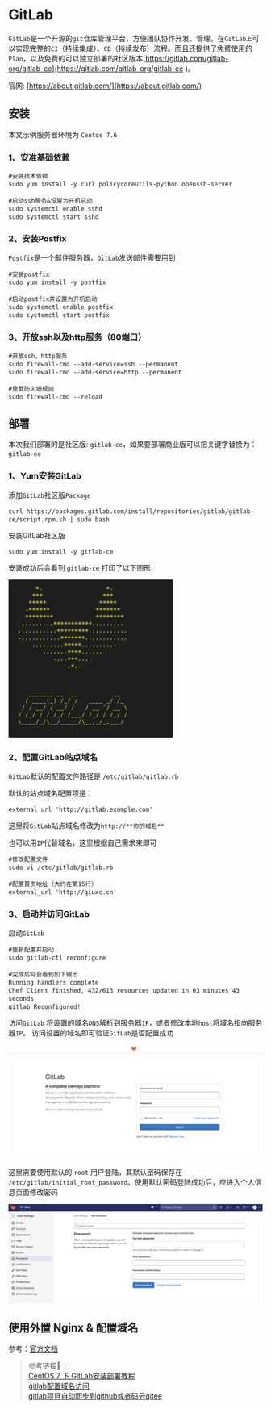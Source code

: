 <!--
 * @Descripttion: 
 * @version: 
 * @Author: qiuxchao
 * @Date: 2022-07-04 16:40:12
 * @LastEditors: qiuxchao
 * @LastEditTime: 2022-07-26 10:36:18
-->
# GitLab

`GitLab`是一个开源的`git`仓库管理平台，方便团队协作开发、管理。在`GitLab上`可以实现完整的`CI`（持续集成）、`CD`（持续发布）流程。而且还提供了免费使用的`Plan`，以及免费的可以独立部署的社区版本[https://gitlab.com/gitlab-org/gitlab-ce](https://gitlab.com/gitlab-org/gitlab-ce )。

官网: [https://about.gitlab.com/](https://about.gitlab.com/)

## 安装

本文示例服务器环境为 `Centos 7.6`

### 1、安准基础依赖

``` shell
#安装技术依赖
sudo yum install -y curl policycoreutils-python openssh-server

#启动ssh服务&设置为开机启动
sudo systemctl enable sshd
sudo systemctl start sshd
```

### 2、安装Postfix

`Postfix`是一个邮件服务器，`GitLab`发送邮件需要用到

``` shell
#安装postfix
sudo yum install -y postfix

#启动postfix并设置为开机启动
sudo systemctl enable postfix
sudo systemctl start postfix
```

### 3、开放ssh以及http服务（80端口）

``` shell
#开放ssh、http服务
sudo firewall-cmd --add-service=ssh --permanent
sudo firewall-cmd --add-service=http --permanent

#重载防火墙规则
sudo firewall-cmd --reload
```

## 部署

本次我们部署的是社区版: `gitlab-ce`，如果要部署商业版可以把关键字替换为：`gitlab-ee`

### 1、Yum安装GitLab

添加`GitLab`社区版`Package`

``` shell
curl https://packages.gitlab.com/install/repositories/gitlab/gitlab-ce/script.rpm.sh | sudo bash
```

安装GitLab社区版

``` shell
sudo yum install -y gitlab-ce
```

安装成功后会看到 `gitlab-ce` 打印了以下图形

![](./image/gitlab_logo.png)

### 2、配置GitLab站点域名

`GitLab`默认的配置文件路径是 `/etc/gitlab/gitlab.rb`

默认的站点域名配置项是：

``` shell
external_url 'http://gitlab.example.com'
```

这里将`GitLab`站点域名修改为`http://**你的域名**`

也可以用`IP`代替域名，这里根据自己需求来即可

``` shell
#修改配置文件
sudo vi /etc/gitlab/gitlab.rb

#配置首页地址（大约在第15行）
external_url 'http://qiuxc.cn'
```

### 3、启动并访问GitLab

启动`GitLab`

``` shell
#重新配置并启动
sudo gitlab-ctl reconfigure

#完成后将会看到如下输出
Running handlers complete
Chef Client finished, 432/613 resources updated in 03 minutes 43 seconds
gitlab Reconfigured!
```

访问`GitLab`
将设置的域名`DNS`解析到服务器`IP`，或者修改本地`host`将域名指向服务器`IP`。
访问设置的域名即可验证`GitLab`是否配置成功

![](./image/gitlab_login.png)

这里需要使用默认的 `root` 用户登陆，其默认密码保存在 `/etc/gitlab/initial_root_password`。使用默认密码登陆成功后，应进入个人信息页面修改密码

![](./image/gitlat_edit_pwd.png)

## 使用外置 Nginx & 配置域名

参考：[官方文档](https://docs.gitlab.com/omnibus/settings/nginx.html#using-an-existing-passengernginx-installation)

<!-- ## GitLab项目自动同步到GitHub或Gitee -->

> 参考链接🔗：<br/>
> [CentOS 7 下 GitLab安装部署教程](https://ken.io/note/centos7-gitlab-install-tutorial)<br/>
> [gitlab配置域名访问](https://blog.51cto.com/u_13767724/2390388)<br/>
> [gitlab项目自动同步到github或者码云gitee](https://developer.aliyun.com/article/644973)
